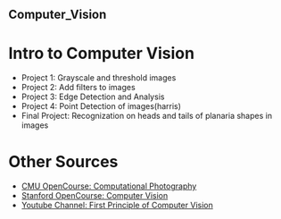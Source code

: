 ## Computer_Vision
# Intro to Computer Vision
* Project 1: Grayscale and threshold images
* Project 2: Add filters to images
* Project 3: Edge Detection and Analysis
* Project 4: Point Detection of images(harris)
* Final Project: Recognization on heads and tails of planaria shapes in images

# Other Sources
* [CMU OpenCourse: Computational Photography](#http://graphics.cs.cmu.edu/courses/15-463/2010_fall/)
* [Stanford OpenCourse: Computer Vision](#http://vision.stanford.edu/teaching/cs131_fall1516/schedule.html)
* [Youtube Channel: First Principle of Computer Vision](#https://www.youtube.com/channel/UCf0WB91t8Ky6AuYcQV0CcLw)

